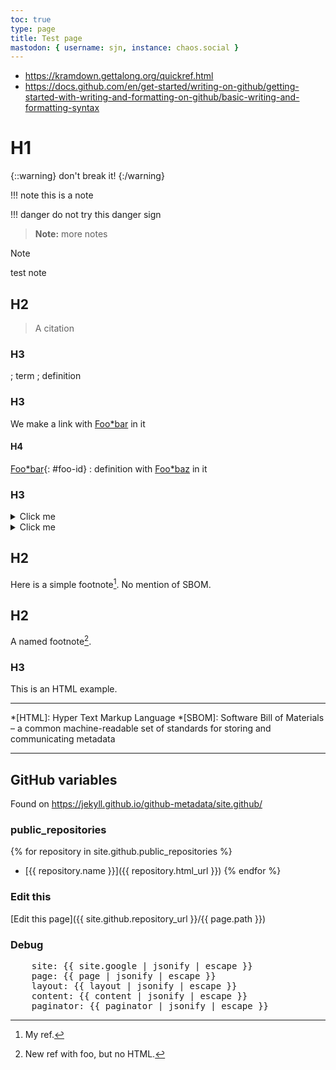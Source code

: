```yaml
---
toc: true
type: page
title: Test page
mastodon: { username: sjn, instance: chaos.social }
---
```


* https://kramdown.gettalong.org/quickref.html
* https://docs.github.com/en/get-started/writing-on-github/getting-started-with-writing-and-formatting-on-github/basic-writing-and-formatting-syntax


# H1

<!-- Does not work -->
{::warning}
don't break it!
{:/warning}


!!! note this is a note

!!! danger do not try this danger sign

> **Note:** more notes

> [!NOTE]
> test note

## H2

> A citation


### H3

; term
; definition


### H3

[Foo*bar]:../docs/glossary.md#author 'title (with parens)'
[Foo*baz]:../docs/glossary.md#maintainer 'Someone who maintains a project'

We make a link with [Foo*bar] in it


#### H4

[Foo*bar]{: #foo-id}
: definition with [Foo*baz] in it

### H3

<details>

<summary>Click me</summary>
  
### Heading

1. Foo
2. Bar
   * Baz
   * Qux

### Some Javascript

```js
  function logSomething(something) {
    console.log('Something', something);
  }
```

</details>

<details>

<summary>Click me</summary>

| Header 1 | Header 2 |
| -------- | -------- |
| Row 1    | Row 1    |
| Row 2    | Row 2    |
  
</details>


## H2

Here is a simple footnote[^1]. No mention of SBOM.

[^1]: My ref.


## H2

A named footnote[^foo].

[^foo]: New ref with foo, but no HTML.


### H3

This is an HTML
example.

----

*[HTML]: Hyper Text Markup Language
*[SBOM]: Software Bill of Materials – a common machine-readable set of standards for storing and communicating metadata

----

## GitHub variables

Found on https://jekyll.github.io/github-metadata/site.github/

### public_repositories

{% for repository in site.github.public_repositories %}
* [{{ repository.name }}]({{ repository.html_url }})
{% endfor %}

### Edit this

[Edit this page]({{ site.github.repository_url }}/{{ page.path }})


### Debug

<pre>
    site: {{ site.google | jsonify | escape }}
    page: {{ page | jsonify | escape }}
    layout: {{ layout | jsonify | escape }}
    content: {{ content | jsonify | escape }}
    paginator: {{ paginator | jsonify | escape }}
</pre>

